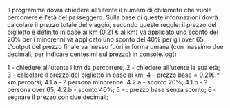 Il programma dovrà chiedere all'utente il numero di chilometri che vuole percorrere e l'età del passeggero.
Sulla base di queste informazioni dovrà calcolare il prezzo totale del viaggio, secondo queste regole:
il prezzo del biglietto è definito in base ai km (0.21 € al km)
va applicato uno sconto del 20% per i minorenni
va applicato uno sconto del 40% per gli over 65.
L'output del prezzo finale va messo fuori in forma umana (con massimo due decimali, per indicare centesimi sul prezzo) in console.log()

1 - chiedere all'utente i km da percorrere;
2 - chiedere all'utente la sua età;
3 - calcolare il prezzo del biglietto in base ai km;
4 - prezzo base = 0.21€ * km percorsi;
   4.1.a - ? persona minorenne;
      4.2.a - sconto 20%;
   4.1.b - ?  persona over 65;
      4.2.b - sconto 40%;
5 - : prezzo base senza sconto;
6 - segnare il prezzo con due decimali;